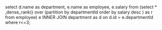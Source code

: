 select d.name as department, e.name as employee, e.salary
from
(select * ,dense_rank()  over (partition by departmentId order by salary desc ) as r from employee) e
INNER JOIN
department as d
on
d.id = e.departmentId
where r<=3;